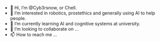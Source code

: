 - 👋 Hi, I’m @Cyb3rsnow, or Chell.
- 👀 I’m interested in robotics, prostethics and generally using AI to help people.
- 🌱 I’m currently learning AI and cognitive systems at university.
- 💞️ I’m looking to collaborate on ...
- 📫 How to reach me ...

<!---
Cyb3rsnow/Cyb3rsnow is a ✨ special ✨ repository because its `README.md` (this file) appears on your GitHub profile.
You can click the Preview link to take a look at your changes.
--->
